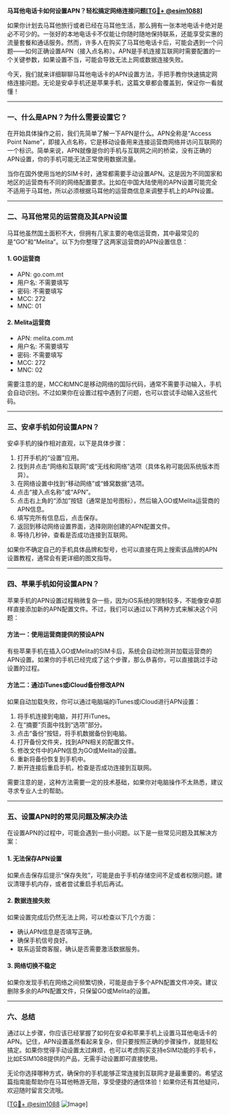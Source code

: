 **马耳他电话卡如何设置APN？轻松搞定网络连接问题[[TG💪+ @esim1088](https://t.me/s/esim1088)]**

如果你计划去马耳他旅行或者已经在马耳他生活，那么拥有一张本地电话卡绝对是必不可少的。一张好的本地电话卡不仅能让你随时随地保持联系，还能享受实惠的流量套餐和通话服务。然而，许多人在购买了马耳他电话卡后，可能会遇到一个问题——如何正确设置APN（接入点名称）。APN是手机连接互联网时需要配置的一个关键参数，如果设置不当，可能会导致无法上网或数据连接失败。

今天，我们就来详细聊聊马耳他电话卡的APN设置方法，手把手教你快速搞定网络连接问题。无论是安卓手机还是苹果手机，这篇文章都会覆盖到，保证你一看就懂！

---

### **一、什么是APN？为什么需要设置它？**

在开始具体操作之前，我们先简单了解一下APN是什么。APN全称是“Access Point Name”，即接入点名称，它是移动设备用来连接运营商网络并访问互联网的一个标识。简单来说，APN就像是你的手机与互联网之间的桥梁，没有正确的APN设置，你的手机可能无法正常使用数据流量。

当你在国外使用当地的SIM卡时，通常都需要手动设置APN。这是因为不同国家和地区的运营商有不同的网络配置要求。比如在中国大陆使用的APN设置可能完全不适用于马耳他，所以必须根据马耳他的运营商信息来调整手机上的APN设置。

---

### **二、马耳他常见的运营商及其APN设置**

马耳他虽然国土面积不大，但拥有几家主要的电信运营商，其中最常见的是“GO”和“Melita”。以下为你整理了这两家运营商的APN设置信息：

#### **1. GO运营商**
- APN: go.com.mt
- 用户名: 不需要填写
- 密码: 不需要填写
- MCC: 272  
- MNC: 01

#### **2. Melita运营商**
- APN: melita.com.mt
- 用户名: 不需要填写
- 密码: 不需要填写
- MCC: 272  
- MNC: 02

需要注意的是，MCC和MNC是移动网络的国际代码，通常不需要手动输入，手机会自动识别。不过如果你在设置过程中遇到了问题，也可以尝试手动输入这些代码。

---

### **三、安卓手机如何设置APN？**

安卓手机的操作相对直观，以下是具体步骤：

1. 打开手机的“设置”应用。
2. 找到并点击“网络和互联网”或“无线和网络”选项（具体名称可能因系统版本而异）。
3. 在网络设置中找到“移动网络”或“蜂窝数据”选项。
4. 点击“接入点名称”或“APN”。
5. 点击右上角的“添加”按钮（通常是加号图标），然后输入GO或Melita运营商的APN信息。
6. 填写完所有信息后，点击保存。
7. 返回到移动网络设置界面，选择刚刚创建的APN配置文件。
8. 等待几秒钟，查看是否成功连接到互联网。

如果你不确定自己的手机具体品牌和型号，也可以直接在网上搜索该品牌的APN设置教程，通常会有更详细的图文指导。

---

### **四、苹果手机如何设置APN？**

苹果手机的APN设置过程稍微复杂一些，因为iOS系统的限制较多，不能像安卓那样直接添加新的APN配置文件。不过，我们可以通过以下两种方式来解决这个问题：

#### **方法一：使用运营商提供的预设APN**
有些苹果手机在插入GO或Melita的SIM卡后，系统会自动检测并加载运营商的APN设置。如果你的手机已经完成了这个步骤，那么恭喜你，可以直接跳过手动设置的过程。

#### **方法二：通过iTunes或iCloud备份修改APN**
如果自动加载失败，你可以通过电脑端的iTunes或iCloud进行APN设置：
1. 将手机连接到电脑，并打开iTunes。
2. 在“摘要”页面中找到“选项”部分。
3. 点击“备份”按钮，将手机数据备份到电脑。
4. 打开备份文件夹，找到APN相关的配置文件。
5. 修改文件中的APN信息为GO或Melita的设置。
6. 重新将备份恢复到手机中。
7. 断开连接后重启手机，检查是否成功连接到互联网。

需要注意的是，这种方法需要一定的技术基础，如果你对电脑操作不太熟悉，建议寻求专业人士的帮助。

---

### **五、设置APN时的常见问题及解决办法**

在设置APN的过程中，可能会遇到一些小问题。以下是一些常见问题及其解决方案：

#### **1. 无法保存APN设置**
如果点击保存后提示“保存失败”，可能是由于手机存储空间不足或者权限问题。建议清理手机内存，或者尝试重启手机后再试。

#### **2. 数据连接失败**
如果设置完成后仍然无法上网，可以检查以下几个方面：
- 确认APN信息是否填写正确。
- 确保手机信号良好。
- 联系运营商客服，确认是否需要激活数据服务。

#### **3. 网络切换不稳定**
如果你发现手机在网络之间频繁切换，可能是由于多个APN配置文件冲突。建议删除多余的APN配置文件，只保留GO或Melita的设置。

---

### **六、总结**

通过以上步骤，你应该已经掌握了如何在安卓和苹果手机上设置马耳他电话卡的APN。记住，APN设置虽然看起来复杂，但只要按照正确的步骤操作，就能轻松搞定。如果你觉得手动设置太过麻烦，也可以考虑购买支持eSIM功能的手机卡，比如ESIM1088提供的产品，无需手动设置即可直接使用。

无论你选择哪种方式，确保你的手机能够正常连接到互联网才是最重要的。希望这篇指南能帮助你在马耳他畅游无阻，享受便捷的通信体验！如果你还有其他疑问，欢迎随时留言交流哦。

[[TG💪+ @esim1088](https://t.me/s/esim1088) ![Image](https://i.postimg.cc/4NQfJmqS/Snipaste-2025-05-13-00-14-12.png)]